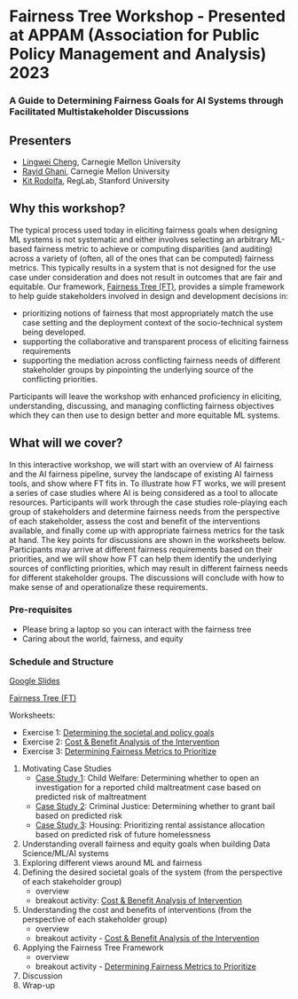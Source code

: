# Fairness Tree Workshop - Presented at APPAM  (Association for Public Policy Management and Analysis) 2023
### A Guide to Determining Fairness Goals for AI Systems through Facilitated Multistakeholder Discussions

## Presenters
- [Lingwei Cheng](https://lwc.netlify.app/), Carnegie Mellon University
- [Rayid Ghani](http://www.rayidghani.com), Carnegie Mellon University
- [Kit Rodolfa](https://reglab.stanford.edu/team-members/kit-rodolfa/), RegLab, Stanford University

## Why this workshop? 

The typical process used today in eliciting fairness goals when designing ML systems is not systematic and either involves selecting an arbitrary ML-based fairness metric to achieve or computing disparities (and auditing) across a variety of (often, all of the ones that can be computed) fairness metrics. This typically results in a system that is not designed for the use case under consideration and does not result in outcomes that are fair and equitable. Our framework, [Fairness Tree (FT)](https://lw334.github.io/fairness_tree/), provides a simple framework to help guide stakeholders involved in design and development decisions in:
- prioritizing notions of fairness that most appropriately match the use case setting and the deployment context of the socio-technical system being developed.
- supporting the collaborative and transparent process of eliciting fairness requirements 
- supporting the mediation across conflicting fairness needs of different stakeholder groups by pinpointing the underlying source of the conflicting priorities. 

Participants will leave the workshop with enhanced proficiency in eliciting, understanding, discussing, and managing conflicting fairness objectives which they can then use to design better and more equitable ML systems.

## What will we cover? 
In this interactive workshop, we will start with an overview of AI fairness and the AI fairness pipeline, survey the landscape of existing AI fairness tools, and show where FT fits in. To illustrate how FT works, we will present a series of case studies where AI is being considered as a tool to allocate resources. Participants will work through the case studies role-playing each group of stakeholders and determine fairness needs from the perspective of each stakeholder, assess the cost and benefit of the interventions available, and finally come up with appropriate fairness metrics for the task at hand. The key points for discussions are shown in the worksheets below. Participants may arrive at different fairness requirements based on their priorities, and we will show how FT can help them identify the underlying sources of conflicting priorities, which may result in different fairness needs for different stakeholder groups. The discussions will conclude with how to make sense of and operationalize these requirements.

### Pre-requisites

- Please bring a laptop so you can interact with the fairness tree
- Caring about the world, fairness, and equity

### Schedule and Structure
[Google Slides](https://docs.google.com/presentation/d/1xXQjlpeJSRXkhb9RSqAOh3v4oK59nN24bP-_5XLvbcE/edit#slide=id.p)

[Fairness Tree (FT)](https://lw334.github.io/fairness_tree/)

Worksheets: 

- Exercise 1: [Determining the societal and policy goals](https://docs.google.com/document/d/1GpJKTEFi4Qp098djT5_RcN5UYD3AfIg9m664pO6qxjQ/edit?usp=sharing)
- Exercise 2: [Cost & Benefit Analysis of the Intervention](https://docs.google.com/document/d/1zhD6Dvkv3enQGYKQ9zspEmkDow08JCPCcaMw8C7wxlA/edit?usp=sharing)
- Exercise 3: [Determining Fairness Metrics to Prioritize ](https://docs.google.com/document/d/1lqd8_yvjjh6mEPakHDPjx2Jrn7wvLpLdujDizqqtM24/edit?usp=sharing)
  
1. Motivating Case Studies
   - [Case Study 1](https://docs.google.com/document/d/1rnstbzKDBfrpj4vTV1gJJTarqZ5ltcvxvHdFnZuYKik/edit#heading=h.2v0rv9rx3b4u): Child Welfare: Determining whether to open an investigation for a reported child maltreatment case based on predicted risk of maltreatment
   - [Case Study 2](https://): Criminal Justice: Determining whether to grant bail based on predicted risk 
   - [Case Study 3](https://docs.google.com/document/d/1mdrcdwTQU9afV3cCESuJUQpT98-iyeOOszb4W_aEAQk/edit#heading=h.4oe3nkjkjaps): Housing: Prioritizing rental assistance allocation  based on predicted risk of future homelessness 
2. Understanding overall fairness and equity goals when building Data Science/ML/AI systems
3. Exploring different views around ML and fairness
4. Defining the desired societal goals of the system (from the perspective of each stakeholder group)
   - overview
   - breakout activity: [Cost & Benefit Analysis of Intervention](https://docs.google.com/document/d/1zhD6Dvkv3enQGYKQ9zspEmkDow08JCPCcaMw8C7wxlA/edit?usp=sharing)
5. Understanding the cost and benefits of interventions  (from the perspective of each stakeholder group)
   - overview
   - breakout activity - [Cost & Benefit Analysis of the Intervention](https://docs.google.com/document/d/1zhD6Dvkv3enQGYKQ9zspEmkDow08JCPCcaMw8C7wxlA/edit?usp=sharing)
6. Applying the Fairness Tree Framework
   - overview
   - breakout activity - [Determining Fairness Metrics to Prioritize](https://docs.google.com/document/d/1lqd8_yvjjh6mEPakHDPjx2Jrn7wvLpLdujDizqqtM24/edit?usp=sharing)
7. Discussion
8. Wrap-up
